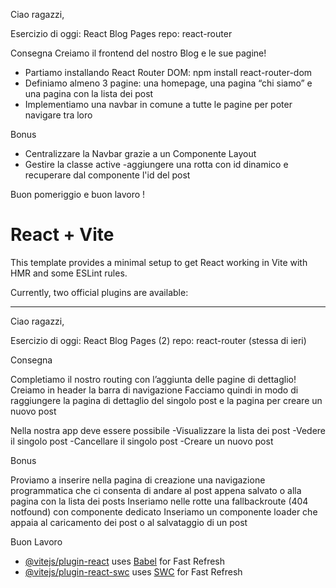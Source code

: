 Ciao ragazzi,

Esercizio di oggi: React Blog Pages
repo: react-router 

Consegna
Creiamo il frontend del nostro Blog e le sue pagine!
- Partiamo installando React Router DOM: npm install react-router-dom
- Definiamo almeno 3 pagine: una homepage, una pagina “chi siamo” e una pagina con la lista dei post
- Implementiamo una navbar in comune a tutte le pagine per poter navigare tra loro

Bonus
- Centralizzare la Navbar grazie a un Componente  Layout
- Gestire la classe active
-aggiungere una rotta con id dinamico e recuperare dal componente l'id del post

Buon pomeriggio e buon lavoro !

# React + Vite

This template provides a minimal setup to get React working in Vite with HMR and some ESLint rules.

Currently, two official plugins are available:

_________________________________________________________________________


Ciao ragazzi,

Esercizio di oggi: React Blog Pages (2)
repo: react-router  (stessa di ieri)


Consegna

Completiamo il nostro routing con l’aggiunta delle pagine di dettaglio!
Creiamo in header la barra di navigazione
Facciamo quindi in modo di raggiungere la pagina di dettaglio del singolo post e la pagina per creare un nuovo post


Nella nostra app deve essere possibile
    -Visualizzare la lista dei post
    -Vedere il singolo post
    -Cancellare il singolo post
    -Creare un nuovo post


Bonus

Proviamo a inserire nella pagina di creazione una navigazione programmatica che ci consenta di andare al post appena salvato o alla pagina con la lista dei posts
Inseriamo nelle rotte una fallbackroute (404 notfound) con componente dedicato
Inseriamo un componente loader che appaia al caricamento dei post o al salvataggio di un post

Buon Lavoro




- [@vitejs/plugin-react](https://github.com/vitejs/vite-plugin-react/blob/main/packages/plugin-react/README.md) uses [Babel](https://babeljs.io/) for Fast Refresh
- [@vitejs/plugin-react-swc](https://github.com/vitejs/vite-plugin-react-swc) uses [SWC](https://swc.rs/) for Fast Refresh


